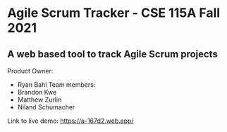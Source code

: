 # Agile Scrum Tracker - CSE 115A Fall 2021

## A web based tool to track Agile Scrum projects

Product Owner: 
- Ryan Bahl
Team members: 
- Brandon Kwe
- Matthew Zurlin
- Niland Schumacher


Link to live demo: https://a-167d2.web.app/
